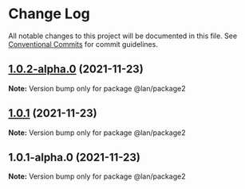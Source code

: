 # Change Log

All notable changes to this project will be documented in this file.
See [Conventional Commits](https://conventionalcommits.org) for commit guidelines.

## [1.0.2-alpha.0](https://github.com/lanzhaoTW/lerna-spike/compare/@lan/package2@1.0.1...@lan/package2@1.0.2-alpha.0) (2021-11-23)

**Note:** Version bump only for package @lan/package2





## [1.0.1](https://github.com/lanzhaoTW/lerna-spike/compare/@lan/package2@1.0.1-alpha.0...@lan/package2@1.0.1) (2021-11-23)

**Note:** Version bump only for package @lan/package2





## 1.0.1-alpha.0 (2021-11-23)

**Note:** Version bump only for package @lan/package2
